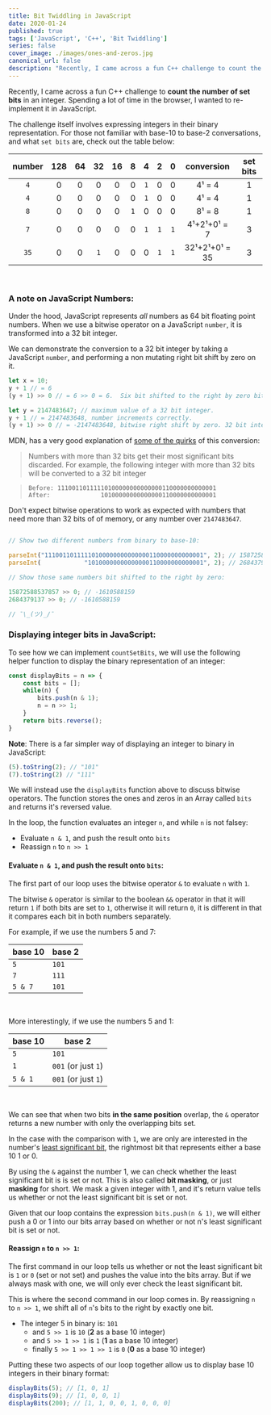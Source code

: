 ```yaml
---
title: Bit Twiddling in JavaScript
date: 2020-01-24
published: true
tags: ['JavaScript', 'C++', 'Bit Twiddling']
series: false
cover_image: ./images/ones-and-zeros.jpg
canonical_url: false
description: "Recently, I came across a fun C++ challenge to count the number of set bits in an integer.  Spending a lot of time in the browser, I wanted to re-implement it in JavaScript."
---
```


Recently, I came across a fun C++ challenge to **count the number of set bits** in an integer.  Spending a lot of time in the browser, I wanted to re-implement it in JavaScript.

The challenge itself involves expressing integers in their binary representation.  For those not familiar with base-10 to base-2 conversations, and what `set bits` are, check out the table below:


|number|  128 |   64  |   32  |   16  |   8   |   4   |   2   |   0   |conversion    | set bits  |
|:---:|:---:  |:---:  |:---:  |:---:  |:---:  |:---:  |:---:  |:---:  |:---:         |:---:      |
|`4`  |   0   |   0   |   0   |   0   |   0   | `1`   |   0   |   0   |4¹ = 4        |   1       |
|`4`  |   0   |   0   |   0   |   0   |   0   | `1`   |   0   |   0   |4¹ = 4        |   1       |
|`8`  |   0   |   0   |   0   |   0   | `1`   |   0   |   0   |   0   |8¹ = 8        |   1       |
|`7`  |   0   |   0   |   0   |   0   |   0   | `1`   |   `1` |   `1` |4¹+2¹+0¹ = 7  |   3       |
|`35` |   0   |   0   | `1`   |   0   |   0   |   0   | `1`   | `1`   |32¹+2¹+0¹ = 35|   3       |

<br/>

### A note on JavaScript Numbers:

Under the hood, JavaScript represents *all* numbers as 64 bit floating point numbers.  When we use a bitwise operator on a JavaScript `number`, it is transformed into a 32 bit integer.

We can demonstrate the conversion to a 32 bit integer by taking a JavaScript `number`, and performing a non mutating right bit shift by zero on it.


```javascript
let x = 10;
y + 1 // = 6
(y + 1) >> 0 // = 6 >> 0 = 6.  Six bit shifted to the right by zero bits is still six

let y = 2147483647; // maximum value of a 32 bit integer.
y + 1 // = 2147483648, number increments correctly.
(y + 1) >> 0 // = -2147483648, bitwise right shift by zero. 32 bit integer overflows.
```

MDN, has a very good explanation of [some of the quirks](https://developer.mozilla.org/en-US/docs/Web/JavaScript/Reference/Operators/Bitwise_Operators#Bitwise_logical_operators) of this conversion:

> Numbers with more than 32 bits get their most significant bits discarded. For example, the following integer with more than 32 bits will be converted to a 32 bit integer

> ```
> Before: 11100110111110100000000000000110000000000001
> After:              10100000000000000110000000000001
> ```

Don't expect bitwise operations to work as expected with numbers that need more than 32 bits of of memory, or any number over `2147483647`.

```javascript

// Show two different numbers from binary to base-10:

parseInt("11100110111110100000000000000110000000000001", 2); // 15872588537857
parseInt(            "10100000000000000110000000000001", 2); // 2684379137

// Show those same numbers bit shifted to the right by zero:

15872588537857 >> 0; // -1610588159
2684379137 >> 0; // -1610588159

// ¯\_(ツ)_/¯
```

### Displaying integer bits in JavaScript:

To see how we can implement `countSetBits`, we will use the following helper function to display the binary representation of an integer:


```javascript
const displayBits = n => {
    const bits = [];
    while(n) {
        bits.push(n & 1);
        n = n >> 1;
    }
    return bits.reverse();
}
```

**Note**: There is a far simpler way of displaying an integer to binary in JavaScript:

```javascript
(5).toString(2); // "101"
(7).toString(2) // "111"
```

We will instead use the `displayBits` function above to discuss bitwise operators.  The function stores the ones and zeros in an Array called `bits` and returns it's reversed value.

In the loop, the function evaluates an integer `n`, and while `n` is not falsey:
-   Evaluate `n & 1`, and push the result onto `bits`
-   Reassign `n` to `n >> 1`


#### Evaluate `n & 1`, and push the result onto `bits`:

The first part of our loop uses the bitwise operator `&` to evaluate `n` with `1`.

The bitwise `&` operator is similar to the boolean `&&` operator in that it will return `1` if both bits are set to `1`, otherwise it will return `0`, it is different in that it compares each bit in both numbers separately.

For example, if we use the numbers 5 and 7:

| base 10 | base 2 |
|--|--|
|`5`|`101`|
|`7`|`111`|
|`5 & 7`|`101`|

<br/>

More interestingly, if we use the numbers 5 and 1:

| base 10 | base 2 |
|--|--|
|`5`|`101`|
|`1`|`001` (or just `1`)|
|`5 & 1`|`001` (or just `1`)|

<br/>

We can see that when two bits **in the same position** overlap, the `&` operator returns a new number with only the overlapping bits set.

In the case with the comparison with `1`, we are only are interested in the number's [least significant bit](https://en.wikipedia.org/wiki/Bit_numbering#Least_significant_bit), the rightmost bit that represents either a base 10 1 or 0.

By using the `&` against the number 1, we can check whether the least significant bit is is set or not.  This is also called **bit masking**, or just **masking** for short.  We mask a given integer with 1, and it's return value tells us whether or not the least significant bit is set or not.

Given that our loop contains the expression `bits.push(n & 1)`, we will either push a 0 or 1 into our bits array based on whether or not n's least significant bit is set or not. 


#### Reassign `n` to `n >> 1`:

The first command in our loop tells us whether or not the least significant bit is `1` or `0` (set or not set) and pushes the value into the bits array.  But if we always mask with one, we will only ever check the least significant bit.

This is where the second command in our loop comes in.  By reassigning `n` to `n >> 1`, we shift all of `n`'s bits to the right by exactly one bit.

- The integer 5 in binary is: `101`
    - and `5 >> 1` is `10` (**2** as a base 10 integer)
    - and `5 >> 1 >> 1` is `1` (**1** as a base 10 integer)
    - finally `5 >> 1 >> 1 >> 1` is `0` (**0** as a base 10 integer)


Putting these two aspects of our loop together allow us to display base 10 integers in their binary format:

``` javascript
displayBits(5); // [1, 0, 1]
displayBits(9); // [1, 0, 0, 1]
displayBits(200); // [1, 1, 0, 0, 1, 0, 0, 0]
```